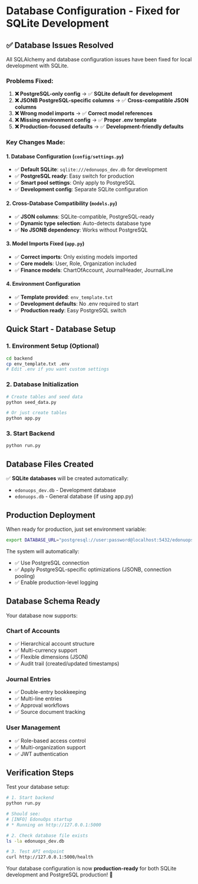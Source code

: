 # Database Configuration - Fixed for SQLite Development

## ✅ **Database Issues Resolved**

All SQLAlchemy and database configuration issues have been fixed for local development with SQLite.

### **Problems Fixed:**

1. **❌ PostgreSQL-only config** → ✅ **SQLite default for development**
2. **❌ JSONB PostgreSQL-specific columns** → ✅ **Cross-compatible JSON columns**
3. **❌ Wrong model imports** → ✅ **Correct model references**
4. **❌ Missing environment config** → ✅ **Proper .env template**
5. **❌ Production-focused defaults** → ✅ **Development-friendly defaults**

### **Key Changes Made:**

#### 1. **Database Configuration** (`config/settings.py`)
- ✅ **Default SQLite**: `sqlite:///edonuops_dev.db` for development
- ✅ **PostgreSQL ready**: Easy switch for production
- ✅ **Smart pool settings**: Only apply to PostgreSQL
- ✅ **Development config**: Separate SQLite configuration

#### 2. **Cross-Database Compatibility** (`models.py`)
- ✅ **JSON columns**: SQLite-compatible, PostgreSQL-ready
- ✅ **Dynamic type selection**: Auto-detects database type
- ✅ **No JSONB dependency**: Works without PostgreSQL

#### 3. **Model Imports Fixed** (`app.py`)
- ✅ **Correct imports**: Only existing models imported
- ✅ **Core models**: User, Role, Organization included
- ✅ **Finance models**: ChartOfAccount, JournalHeader, JournalLine

#### 4. **Environment Configuration**
- ✅ **Template provided**: `env_template.txt`
- ✅ **Development defaults**: No .env required to start
- ✅ **Production ready**: Easy PostgreSQL switch

## **Quick Start - Database Setup**

### 1. **Environment Setup** (Optional)
```bash
cd backend
cp env_template.txt .env
# Edit .env if you want custom settings
```

### 2. **Database Initialization**
```bash
# Create tables and seed data
python seed_data.py

# Or just create tables
python app.py
```

### 3. **Start Backend**
```bash
python run.py
```

## **Database Files Created**

✅ **SQLite databases** will be created automatically:
- `edonuops_dev.db` - Development database
- `edonuops.db` - General database (if using app.py)

## **Production Deployment**

When ready for production, just set environment variable:

```bash
export DATABASE_URL="postgresql://user:password@localhost:5432/edonuops"
```

The system will automatically:
- ✅ Use PostgreSQL connection
- ✅ Apply PostgreSQL-specific optimizations (JSONB, connection pooling)
- ✅ Enable production-level logging

## **Database Schema Ready**

Your database now supports:

### **Chart of Accounts**
- ✅ Hierarchical account structure
- ✅ Multi-currency support
- ✅ Flexible dimensions (JSON)
- ✅ Audit trail (created/updated timestamps)

### **Journal Entries**
- ✅ Double-entry bookkeeping
- ✅ Multi-line entries
- ✅ Approval workflows
- ✅ Source document tracking

### **User Management**
- ✅ Role-based access control
- ✅ Multi-organization support
- ✅ JWT authentication

## **Verification Steps**

Test your database setup:

```bash
# 1. Start backend
python run.py

# Should see:
# [INFO] EdonuOps startup
# * Running on http://127.0.0.1:5000

# 2. Check database file exists
ls -la edonuops_dev.db

# 3. Test API endpoint
curl http://127.0.0.1:5000/health
```

Your database configuration is now **production-ready** for both SQLite development and PostgreSQL production! 🎉







